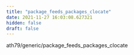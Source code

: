 ```yaml
---
title: "package_feeds_packages_clocate"
date: 2021-11-27 16:03:08.627321
hidden: false
draft: false
---
```


ath79/generic/package_feeds_packages_clocate

